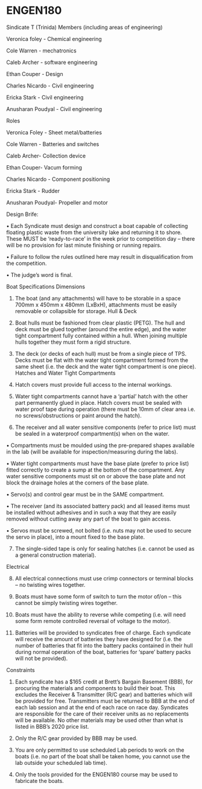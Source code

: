 # ENGEN180
Sindicate T (Trinida)
Members (including areas of engineering)

Veronica foley - Chemical engineering 

Cole Warren - mechatronics

Caleb Archer - software engineering 

Ethan Couper - Design

Charles Nicardo - Civil engineering

Ericka Stark - Civil engineering

Anusharan Poudyal - Civil engineering



Roles

Veronica Foley - Sheet metal/batteries

Cole Warren - Batteries and switches

Caleb Archer- Collection device

Ethan Couper- Vacum forming

Charles Nicardo - Component positioning

Ericka Stark - Rudder

Anusharan Poudyal- Propeller and motor


Design Brife:

•	Each Syndicate must design and construct a boat capable of collecting floating plastic waste from the university lake and returning it to shore. These MUST be ‘ready-to-race’ in the week prior to competition day – there will be no provision for last minute finishing or running repairs.  

•	Failure to follow the rules outlined here may result in disqualification from the competition.  

•	The judge’s word is final.

Boat Specifications
Dimensions
1.	The boat (and any attachments) will have to be storable in a space 700mm x 450mm x 480mm (LxBxH), attachments must be easily removable or collapsible for storage.
Hull & Deck

2.	Boat hulls must be fashioned from clear plastic (PETG).  The hull and deck must be glued together (around the entire edge), and the water tight compartment fully contained within a hull.  When joining multiple hulls together they must form a rigid structure.

3.	The deck (or decks of each hull) must be from a single piece of TPS.  Decks must be flat with the water tight compartment formed from the same sheet (i.e. the deck and the water tight compartment is one piece). 
Hatches and Water Tight Compartments

4.	Hatch covers must provide full access to the internal workings.  

5.	Water tight compartments cannot have a ‘partial’ hatch with the other part permanently glued in place.  Hatch covers must be sealed with water proof tape during operation (there must be 10mm of clear area i.e. no screws/obstructions or paint around the hatch).

6.	The receiver and all water sensitive components (refer to price list) must be sealed in a waterproof compartment(s) when on the water.  

•	Compartments must be moulded using the pre-prepared shapes available in the lab (will be available for inspection/measuring during the labs). 

•	Water tight compartments must have the base plate (prefer to price list) fitted correctly to create a sump at the bottom of the compartment.  Any water sensitive components must sit on or above the base plate and not block the drainage holes at the corners of the base plate.

•	Servo(s) and control gear must be in the SAME compartment.

•	The receiver (and its associated battery pack) and all leased items must be installed without adhesives and in such a way that they are easily removed without cutting away any part of the boat to gain access.  

•	Servos must be screwed, not bolted (i.e. nuts may not be used to secure the servo in place), into a mount fixed to the base plate.

7.	The single-sided tape is only for sealing hatches (i.e. cannot be used as a general construction material).

Electrical

8.	All electrical connections must use crimp connectors or terminal blocks – no twisting wires together.

9.	Boats must have some form of switch to turn the motor of/on – this cannot be simply twisting wires together.

10.	Boats must have the ability to reverse while competing (i.e. will need some form remote controlled reversal of voltage to the motor).

11.	Batteries will be provided to syndicates free of charge.  Each syndicate will receive the amount of batteries they have designed for (i.e. the number of batteries that fit into the battery packs contained in their hull during normal operation of the boat, batteries for ‘spare’ battery packs will not be provided).

Constraints

1.	Each syndicate has a $165 credit at Brett’s Bargain Basement (BBB), for procuring the materials and components to build their boat.  This excludes the Receiver & Transmitter (R/C gear) and batteries which will be provided for free.  Transmitters must be returned to BBB at the end of each lab session and at the end of each race on race day.  Syndicates are responsible for the care of their receiver units as no replacements will be available.  No other materials may be used other than what is listed in BBB’s 2020 price list. 

2.	Only the R/C gear provided by BBB may be used.

3.	You are only permitted to use scheduled Lab periods to work on the boats (i.e. no part of the boat shall be taken home, you cannot use the lab outside your scheduled lab time).

4.	Only the tools provided for the ENGEN180 course may be used to fabricate the boats.


